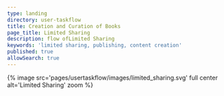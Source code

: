 ```yaml
---
type: landing
directory: user-taskflow
title: Creation and Curation of Books
page_title: Limited Sharing
description: flow ofLimited Sharing
keywords: 'limited sharing, publishing, content creation'
published: true
allowSearch: true
---
```

{% image src='pages/usertaskflow/images/limited_sharing.svg' full center alt='Limited Sharing' zoom %} 


